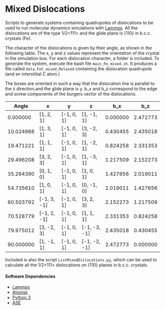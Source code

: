 # Mixed Dislocations

Scripts to generate systems containing quadrupoles of dislocations to be used to run molecular dynamics simulations with [Lammps](https://lammps.sandia.gov/). All the dislocations are of the type  1/2<111> and the glide plane is {110} in b.c.c. crystals (Fe).

The character of the dislocations is given by their angle, as shown in the following table. The x, y and z values represent the orientation of the crystal in the simulation box. For each dislocation character, a folder is included. To generate the system, execute the bash file  `main_Fe_mixed.sh`. It produces a file called `data.FeC_mixed_Relaxed` containing the dislocation quadrupole (and an interstitial C atom.)

The boxes are oriented in such a way that the dislocation line is parallel to the z direction,and the glide plane is y. b_x and b_z correspond to the edge and screw components of the burgers vector of the dislocations. 

|Angle|x|y|z|b_x|b_z|
|-|-|-|-|-|-|
|0.000000 |[1, 2, 1]  |[-1, 0, 1]|[1, -1, 1]  |0.000000|2.472773|
|10.024988|[1, 3, 1]  |[-1, 0, 1]|[3, -2, 3]  |0.430455|2.435018|
|19.471221|[1, 1, 1]  |[-1, 0, 1]|[1, -2, 1]  |0.824258|2.331353|
|29.496208|[3, 2, 3]  |[-1, 0, 1]|[1, -3, 1]  |1.217509|2.152273|
|35.264390|[0, 1, 0]  |[-1, 0, 1]|[1, 0, 1]   |1.427656|2.019011|
|54.735610|[1, 0, 1]  |[-1, 0, 1]|[0, -1, 0]  |2.019011|1.427656|
|60.503792|[-1, 3, -1]|[-1, 0, 1]|[3, 2, 3]   |2.152273|1.217509|
|70.528779|[-1, 2, -1]|[-1, 0, 1]|[1, 1, 1]   |2.331353|0.824258|
|79.975012|[3, -2, 3] |[-1, 0, 1]|[-1, -3, -1]|2.435018|0.430455|
|90.000000|[1, -1, 1] |[-1, 0, 1]|[-1, -2, -1]|2.472773|0.000000|

Included is also the script `ListMixedDislocations.py`, which can be used to calculate all the 1/2<111> dislocations on  {110}  planes in b.c.c. crystals. 

#### Software Dependencies
- [Lammps](https://lammps.sandia.gov/)    
- [Atomsk](https://atomsk.univ-lille.fr/)   
- [Python 3](https://www.python.org/)
- [ASE](https://wiki.fysik.dtu.dk/ase/)      


